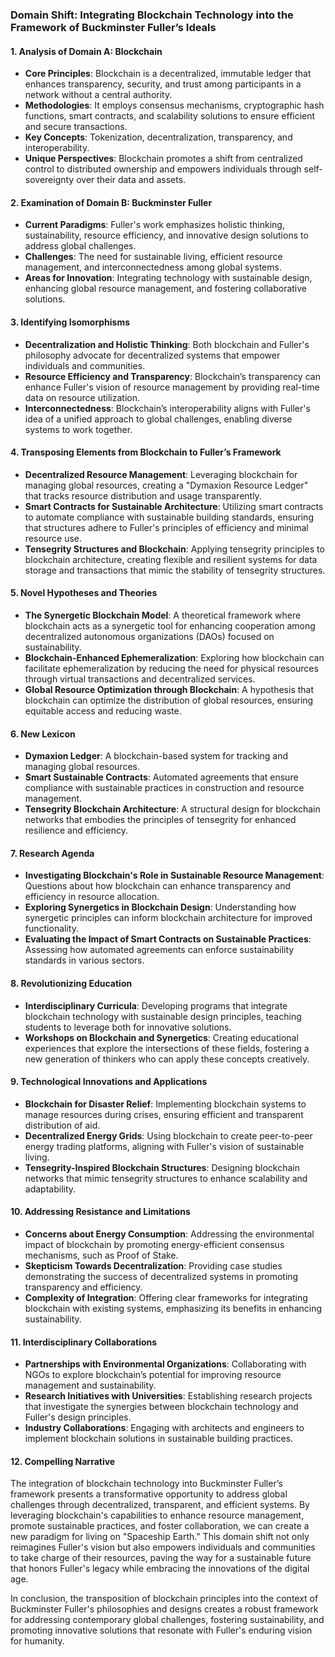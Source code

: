 ### Domain Shift: Integrating Blockchain Technology into the Framework of Buckminster Fuller’s Ideals

#### 1. Analysis of Domain A: Blockchain
- **Core Principles**: Blockchain is a decentralized, immutable ledger that enhances transparency, security, and trust among participants in a network without a central authority.
- **Methodologies**: It employs consensus mechanisms, cryptographic hash functions, smart contracts, and scalability solutions to ensure efficient and secure transactions.
- **Key Concepts**: Tokenization, decentralization, transparency, and interoperability.
- **Unique Perspectives**: Blockchain promotes a shift from centralized control to distributed ownership and empowers individuals through self-sovereignty over their data and assets.

#### 2. Examination of Domain B: Buckminster Fuller
- **Current Paradigms**: Fuller's work emphasizes holistic thinking, sustainability, resource efficiency, and innovative design solutions to address global challenges.
- **Challenges**: The need for sustainable living, efficient resource management, and interconnectedness among global systems.
- **Areas for Innovation**: Integrating technology with sustainable design, enhancing global resource management, and fostering collaborative solutions.

#### 3. Identifying Isomorphisms
- **Decentralization and Holistic Thinking**: Both blockchain and Fuller's philosophy advocate for decentralized systems that empower individuals and communities.
- **Resource Efficiency and Transparency**: Blockchain’s transparency can enhance Fuller's vision of resource management by providing real-time data on resource utilization.
- **Interconnectedness**: Blockchain’s interoperability aligns with Fuller's idea of a unified approach to global challenges, enabling diverse systems to work together.

#### 4. Transposing Elements from Blockchain to Fuller’s Framework
- **Decentralized Resource Management**: Leveraging blockchain for managing global resources, creating a "Dymaxion Resource Ledger" that tracks resource distribution and usage transparently.
- **Smart Contracts for Sustainable Architecture**: Utilizing smart contracts to automate compliance with sustainable building standards, ensuring that structures adhere to Fuller's principles of efficiency and minimal resource use.
- **Tensegrity Structures and Blockchain**: Applying tensegrity principles to blockchain architecture, creating flexible and resilient systems for data storage and transactions that mimic the stability of tensegrity structures.

#### 5. Novel Hypotheses and Theories
- **The Synergetic Blockchain Model**: A theoretical framework where blockchain acts as a synergetic tool for enhancing cooperation among decentralized autonomous organizations (DAOs) focused on sustainability.
- **Blockchain-Enhanced Ephemeralization**: Exploring how blockchain can facilitate ephemeralization by reducing the need for physical resources through virtual transactions and decentralized services.
- **Global Resource Optimization through Blockchain**: A hypothesis that blockchain can optimize the distribution of global resources, ensuring equitable access and reducing waste.

#### 6. New Lexicon
- **Dymaxion Ledger**: A blockchain-based system for tracking and managing global resources.
- **Smart Sustainable Contracts**: Automated agreements that ensure compliance with sustainable practices in construction and resource management.
- **Tensegrity Blockchain Architecture**: A structural design for blockchain networks that embodies the principles of tensegrity for enhanced resilience and efficiency.

#### 7. Research Agenda
- **Investigating Blockchain's Role in Sustainable Resource Management**: Questions about how blockchain can enhance transparency and efficiency in resource allocation.
- **Exploring Synergetics in Blockchain Design**: Understanding how synergetic principles can inform blockchain architecture for improved functionality.
- **Evaluating the Impact of Smart Contracts on Sustainable Practices**: Assessing how automated agreements can enforce sustainability standards in various sectors.

#### 8. Revolutionizing Education
- **Interdisciplinary Curricula**: Developing programs that integrate blockchain technology with sustainable design principles, teaching students to leverage both for innovative solutions.
- **Workshops on Blockchain and Synergetics**: Creating educational experiences that explore the intersections of these fields, fostering a new generation of thinkers who can apply these concepts creatively.

#### 9. Technological Innovations and Applications
- **Blockchain for Disaster Relief**: Implementing blockchain systems to manage resources during crises, ensuring efficient and transparent distribution of aid.
- **Decentralized Energy Grids**: Using blockchain to create peer-to-peer energy trading platforms, aligning with Fuller's vision of sustainable living.
- **Tensegrity-Inspired Blockchain Structures**: Designing blockchain networks that mimic tensegrity structures to enhance scalability and adaptability.

#### 10. Addressing Resistance and Limitations
- **Concerns about Energy Consumption**: Addressing the environmental impact of blockchain by promoting energy-efficient consensus mechanisms, such as Proof of Stake.
- **Skepticism Towards Decentralization**: Providing case studies demonstrating the success of decentralized systems in promoting transparency and efficiency.
- **Complexity of Integration**: Offering clear frameworks for integrating blockchain with existing systems, emphasizing its benefits in enhancing sustainability.

#### 11. Interdisciplinary Collaborations
- **Partnerships with Environmental Organizations**: Collaborating with NGOs to explore blockchain’s potential for improving resource management and sustainability.
- **Research Initiatives with Universities**: Establishing research projects that investigate the synergies between blockchain technology and Fuller's design principles.
- **Industry Collaborations**: Engaging with architects and engineers to implement blockchain solutions in sustainable building practices.

#### 12. Compelling Narrative
The integration of blockchain technology into Buckminster Fuller’s framework presents a transformative opportunity to address global challenges through decentralized, transparent, and efficient systems. By leveraging blockchain's capabilities to enhance resource management, promote sustainable practices, and foster collaboration, we can create a new paradigm for living on "Spaceship Earth." This domain shift not only reimagines Fuller's vision but also empowers individuals and communities to take charge of their resources, paving the way for a sustainable future that honors Fuller's legacy while embracing the innovations of the digital age. 

In conclusion, the transposition of blockchain principles into the context of Buckminster Fuller's philosophies and designs creates a robust framework for addressing contemporary global challenges, fostering sustainability, and promoting innovative solutions that resonate with Fuller's enduring vision for humanity.